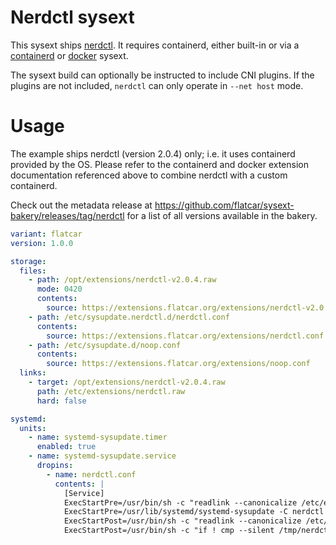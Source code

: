 #  Nerdctl sysext

This sysext ships [nerdctl](https://github.com/containerd/nerdctl).
It requires containerd, either built-in or via a [containerd](/docs/containerd.md) or [docker](/docs/docker.md) sysext.

The sysext build can optionally be instructed to include CNI plugins.
If the plugins are not included, `nerdctl` can only operate in `--net host` mode.

# Usage

The example ships nerdctl (version 2.0.4) only; i.e. it uses containerd provided by the OS.
Please refer to the containerd and docker extension documentation referenced above to combine nerdctl with a custom containerd.

Check out the metadata release at https://github.com/flatcar/sysext-bakery/releases/tag/nerdctl for a list of all versions available in the bakery.
```yaml
variant: flatcar
version: 1.0.0

storage:
  files:
    - path: /opt/extensions/nerdctl-v2.0.4.raw
      mode: 0420
      contents:
        source: https://extensions.flatcar.org/extensions/nerdctl-v2.0.4.raw
    - path: /etc/sysupdate.nerdctl.d/nerdctl.conf
      contents:
        source: https://extensions.flatcar.org/extensions/nerdctl.conf
    - path: /etc/sysupdate.d/noop.conf
      contents:
        source: https://extensions.flatcar.org/extensions/noop.conf
  links:
    - target: /opt/extensions/nerdctl-v2.0.4.raw
      path: /etc/extensions/nerdctl.raw
      hard: false

systemd:
  units:
    - name: systemd-sysupdate.timer
      enabled: true
    - name: systemd-sysupdate.service
      dropins:
        - name: nerdctl.conf
          contents: |
            [Service]
            ExecStartPre=/usr/bin/sh -c "readlink --canonicalize /etc/extensions/nerdctl.raw > /tmp/nerdctl"
            ExecStartPre=/usr/lib/systemd/systemd-sysupdate -C nerdctl update
            ExecStartPost=/usr/bin/sh -c "readlink --canonicalize /etc/extensions/nerdctl.raw > /tmp/nerdctl-new"
            ExecStartPost=/usr/bin/sh -c "if ! cmp --silent /tmp/nerdctl /tmp/nerdctl-new; then touch /run/reboot-required; fi"
```
